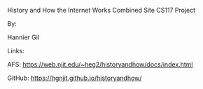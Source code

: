 History and How the Internet Works Combined Site
CS117 Project

By:

Hannier Gil

Links:

AFS: https://web.njit.edu/~heg2/historyandhow/docs/index.html

GitHub: https://hgnjit.github.io/historyandhow/